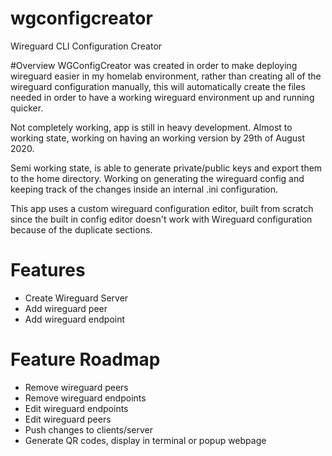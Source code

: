 # wgconfigcreator
Wireguard CLI Configuration Creator 

#Overview
WGConfigCreator was created in order to make deploying wireguard easier in my homelab environment, rather than creating all 
of the wireguard configuration manually, this will automatically create the files needed in order
to have a working wireguard environment up and running quicker. 

Not completely working, app is still in heavy development. Almost to working state, working on having an
working version by 29th of August 2020. 

Semi working state, is able to generate private/public keys and export them to the home directory. 
Working on generating the wireguard config and keeping track of the changes inside an internal
.ini configuration. 

This app uses a custom wireguard configuration editor, built from scratch since the built in config editor doesn't work with
Wireguard configuration because of the duplicate sections. 

# Features
* Create Wireguard Server
* Add wireguard peer
* Add wireguard endpoint




# Feature Roadmap
* Remove wireguard peers
* Remove wireguard endpoints
* Edit wireguard endpoints
* Edit wireguard peers
* Push changes to clients/server
* Generate QR codes, display in terminal or popup webpage